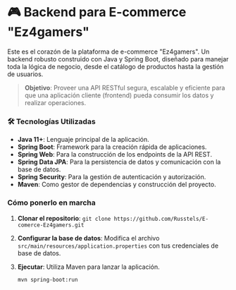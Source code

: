 # 🎮 Backend para E-commerce "Ez4gamers"

Este es el corazón de la plataforma de e-commerce "Ez4gamers". Un backend robusto construido con Java y Spring Boot, diseñado para manejar toda la lógica de negocio, desde el catálogo de productos hasta la gestión de usuarios.

> **Objetivo**: Proveer una API RESTful segura, escalable y eficiente para que una aplicación cliente (frontend) pueda consumir los datos y realizar operaciones.

### 🛠️ Tecnologías Utilizadas

* **Java 11+**: Lenguaje principal de la aplicación.
* **Spring Boot**: Framework para la creación rápida de aplicaciones.
* **Spring Web**: Para la construcción de los endpoints de la API REST.
* **Spring Data JPA**: Para la persistencia de datos y comunicación con la base de datos.
* **Spring Security**: Para la gestión de autenticación y autorización.
* **Maven**: Como gestor de dependencias y construcción del proyecto.

### Cómo ponerlo en marcha

1.  **Clonar el repositorio**: `git clone https://github.com/Russtels/E-comerce-Ez4gamers.git`
2.  **Configurar la base de datos**: Modifica el archivo `src/main/resources/application.properties` con tus credenciales de base de datos.
3.  **Ejecutar**: Utiliza Maven para lanzar la aplicación.

    ```bash
    mvn spring-boot:run
    ```
